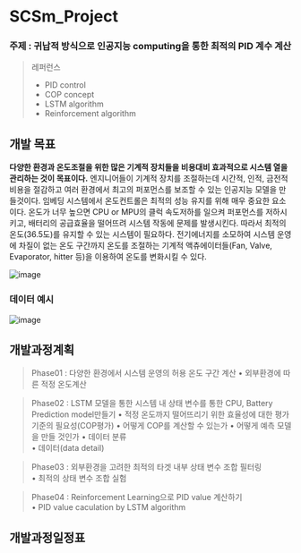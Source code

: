 # SCSm_Project

### 주제 : 귀납적 방식으로 인공지능 computing을 통한 최적의 PID 계수 계산

> 레퍼런스
> - PID control
> - COP concept
> - LSTM algorithm
> - Reinforcement algorithm

## 개발 목표
**다양한 환경과 온도조절을 위한 많은 기계적 장치들을 비용대비 효과적으로 시스템 열을 관리하는 것이 목표이다.** 엔지니어들이 기계적 장치를 조절하는데 시간적, 인적, 금전적 비용을 절감하고 여러 환경에서 최고의 퍼포먼스를 보조할 수 있는 인공지능 모델을 만들것이다.
임베딩 시스템에서 온도컨트롤은 최적의 성능 유지를 위해 매우 중요한 요소이다. 온도가 너무 높으면 CPU or MPU의 클럭 속도저하를 일으켜 퍼포먼스를 저하시키고, 배터리의 공급효율을 떨어뜨려 시스템 작동에 문제를 발생시킨다. 따라서 최적의 온도(36.5도)를 유지할 수 있는 시스템이 필요하다. 전기에너지를 소모하여 시스템 운영에 차질이 없는 온도 구간까지 온도를 조절하는 기계적 액츄에이터들(Fan, Valve, Evaporator, hitter 등)을 이용하여 온도를 변화시킬 수 있다. 



![image](https://user-images.githubusercontent.com/90364187/150447996-46914d4c-4489-40a7-8cdf-550a7f177705.png)


### 데이터 예시

![image](https://user-images.githubusercontent.com/90364187/150448554-8f1f47cb-83b1-45a9-a906-a808da03bb2e.png)


## 개발과정계획
> Phase01 : 다양한 환경에서 시스템 운영의 허용 온도 구간 계산
>  •	외부환경에 따른 적정 온도계산

> Phase02 : LSTM 모델을 통한 시스템 내 상태 변수를 통한 CPU, Battery Prediction model만들기
>  •	적정 온도까지 떨어뜨리기 위한 효율성에 대한 평가기준의 필요성(COP평가)
>  •	어떻게 COP를 계산할 수 있는가
>  •	어떻게 예측 모델을 만들 것인가
>  •	데이터 분류    
>  •	데이터(data detail)  

>  Phase03 : 외부환경을 고려한 최적의 타겟 내부 상태 변수 조합 필터링  
>  •	최적의 상태 변수 조합 실험

>  Phase04 : Reinforcement Learning으로 PID value 계산하기  
>  •	PID value caculation by LSTM algorithm


## 개발과정일정표
